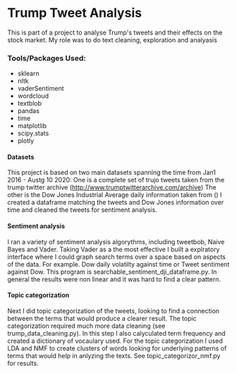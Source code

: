 # Trump Tweet Analysis
This is part of a project to analyse Trump's tweets and their effects on the stock market. My role was to do text cleaning, exploration and analyasis

### Tools/Packages Used:
* sklearn
* nltk
* vaderSentiment
* wordcloud
* textblob
* pandas
* time
* matplotlib
* scipy.stats
* plotly

#### Datasets
This project is based on two main datasets spanning the time from Jan1 2016 - Austg 10 2020: One is a complete set of trujo tweets taken from the trump twitter archive (http://www.trumptwitterarchive.com/archive) The other is the  Dow Jones Industrial Average daily information taken from ()
I created a dataframe matching the tweets and Dow Jones information over time and cleaned the tweets for sentiment analysis.
#### Sentiment analysis
I ran a variety of sentiment analysis algorythms, including tweetbob,  Naive Bayes and Vader. Taking Vader as a the most effective I built a explratory interface where I could graph search terms over a space based on aspects of the data. For example. Dow daily volatilty against time or Tweet sentiment against Dow. This program is searchable_sentiment_dji_dataframe.py. In general the results were non linear and it was hard to find a clear pattern.
#### Topic categorization
Next I did topic categorization of the tweets, looking to find a connection between the terms that would produce a clearer result. The topic categorization required much more data cleaning (see trump_data_cleaning.py). In this step I also calyculated term frequency and created a dictionary of vocaulary used. For the topic categorization I used LDA and NMF to create clusters of words looking for underlying patterns of terms that would help in anlyzing the texts. See topic_categorizor_nmf.py for results.

